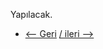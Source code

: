 Yapılacak.

* [<-- Geri](https://github.com/enespekdas/kubernetes/tree/master/Namespace) [/ ileri -->  ](https://github.com/enespekdas/kubernetes) 